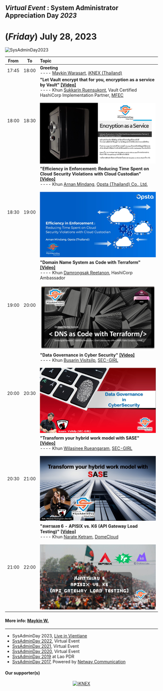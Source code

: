 ## ***Virtual Event*** : System Administrator Appreciation Day ***2023***
# **(*Friday*) July 28, 2023**
![](https://iknexth.github.io/assets/images/SysAdminDay.jpg "SysAdminDay2023")

| From    |    To    |  Topic                                                                                                                                                                                                                                                                                         |    
|:-------:|:--------:|:-----------------------------------------------------------------------------------------------------------------------------------------------------------------------------------------------------------------------------------------------------------------------------------------------|    
| 17:45   |  18:00   | <b id="Maykin">Greeting</b><br>---- [Maykin Warasart](https://mvp.in.th), [iKNEX (Thailand)](https://iknex.or.th)                                                                                                                                                                              |    
| 18:00   |  18:30   | <b id="Sukkarin">"Let Vault encrypt that for you, encryption as a service by Vault"</b> [<b>[Video]</b>](https://youtu.be/oo1adi43FkI)<br>---- Khun [Sukkarin Ruensukont](https://www.facebook.com/lifescompanion), Vault Certified HashiCorp Implementation Partner, [MFEC](https://www.mfec.co.th/)<br><br><img src="./Slide/Sukkarin.jpg"> |    
| 18:30   |  19:00   | <b id="Arnan">"Efficiency in Enforcement: Reducing Time Spent on Cloud Security Violations with Cloud Custodian"</b> [<b>[Video]</b>](https://youtu.be/KDICokxufUk)<br>---- Khun [Arnan Mindang](https://www.facebook.com/toomtam.cpe), [Opsta (Thailand) Co., Ltd.](https://www.opsta.co.th/)<br><br><img src="./Slide/Arnan.jpg">           |    
| 19:00   |  20:00   | <b id="Damrongsak">"Domain Name System as Code with Terraform"</b> [<b>[Video]</b>](https://youtu.be/T-_l3kyiHPo)<br>---- Khun [Damrongsak Reetanon](https://www.facebook.com/damrongsak), HashiCorp Ambassador<br><br><img src="./Slide/Damrongsak.jpg">                                                                                     |    
| 20:00   |  20:30   | <b id="Busarin">"Data Governance in Cyber Security"</b> [<b>[Video]</b>](https://youtu.be/iW81jFS8100)<br>---- Khun [Busarin Visitsilp](https://www.facebook.com/koy.loveking), [SEC-GIRL](https://www.facebook.com/InfoSecThaiGirl)<br><br><img src="./Slide/Busarin.jpg">                                                                   |    
| 20:30   |  21:00   | <b id="Wilasinee">"Transform your hybrid work model with SASE"</b> [<b>[Video]</b>](https://youtu.be/rErUob1eXvQ)<br>---- Khun [Wilasinee Rueangaram](https://www.facebook.com/belleeyyyy), [SEC-GIRL](https://www.facebook.com/InfoSecThaiGirl)<br><br><img src="./Slide/Wilasinee.jpg">                                                     |    
| 21:00   |  22:00   | <b id="Narate">"สงครามเลข 6 - APISIX vs. K6 (API Gateway Load Testing)"</b> [<b>[Video]</b>](https://youtu.be/1a3LPNS_2NY)<br>---- Khun [Narate Ketram](https://www.facebook.com/koonnarate), [DomeCloud](https://dome.cloud/)<br><br><img src="./Slide/Narate.png">                                                                           |    

#### More info: [Maykin W.](https://line.me/R/ti/p/%40maykin)

---

* SysAdminDay 2023, [Live in Vientiane](/2023/VTE)
* [SysAdminDay 2022](/2022/VirtualEvent), Virtual Event
* [SysAdminDay 2021](/2021/VirtualEvent), Virtual Event
* [SysAdminDay 2020](/2020/VirtualEvent), Virtual Event
* [SysAdminDay 2019](/2019/Laos) at Lao PDR
* [SysAdminDay 2017](https://www.facebook.com/sysadminthailand/photos/?tab=album&album_id=303193886821648), Powered by [Netway Communication](https://netway.co.th/)

#### Our supporter(s)

<p align="center">
    <a href="https://iknex.or.th" target="blank"><img src="https://iknexth.github.io/assets/images/logo.png" width="80%" title="iKNEX"></a>
</p>
